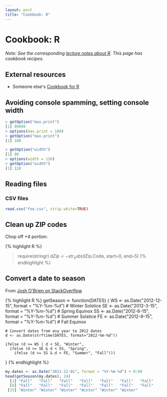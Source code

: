 ```yaml
---
layout: post
title: "Cookbook: R"
---
```


# Cookbook: R

*Note: See the corresponding [lecture notes about R](/notes/r.html). This page has cookbook recipes.*

## External resources

- Someone else's [Cookbook for R](http://www.cookbook-r.com/)

## Avoiding console spamming, setting console width

```R
> getOption("max.print")
[1] 99999
> options(max.print = 100)
> getOption("max.print")
[1] 100
```

```R
> getOption("width")
[1] 80
> options(width = 120)
> getOption("width")
[1] 120
```

## Reading files

### CSV files

```R
read.csv("foo.csv", strip.white=TRUE)
```

## Clean up ZIP codes

Chop off +4 portion:

{% highlight R %}
> require(stringr)
> d$Zip <- str_sub(d$Zip.Code, start=0, end=5)
{% endhighlight %}

## Convert a date to season

From [Josh O'Brien on StackOverflow](http://stackoverflow.com/a/9501225)

{% highlight R %}
getSeason <- function(DATES) {
    WS <- as.Date("2012-12-15", format = "%Y-%m-%d") # Winter Solstice
    SE <- as.Date("2012-3-15",  format = "%Y-%m-%d") # Spring Equinox
    SS <- as.Date("2012-6-15",  format = "%Y-%m-%d") # Summer Solstice
    FE <- as.Date("2012-9-15",  format = "%Y-%m-%d") # Fall Equinox

    # Convert dates from any year to 2012 dates
    d <- as.Date(strftime(DATES, format="2012-%m-%d"))

    ifelse (d >= WS | d < SE, "Winter",
      ifelse (d >= SE & d < SS, "Spring",
        ifelse (d >= SS & d < FE, "Summer", "Fall")))
}
{% endhighlight %}

```R
my.dates <- as.Date("2011-12-01", format = "%Y-%m-%d") + 0:60
head(getSeason(my.dates), 24)
  [1] "Fall"   "Fall"   "Fall"   "Fall"   "Fall"   "Fall"   "Fall"
  [8] "Fall"   "Fall"   "Fall"   "Fall"   "Fall"   "Fall"   "Fall"
 [15] "Winter" "Winter" "Winter" "Winter" "Winter" "Winter"
```





